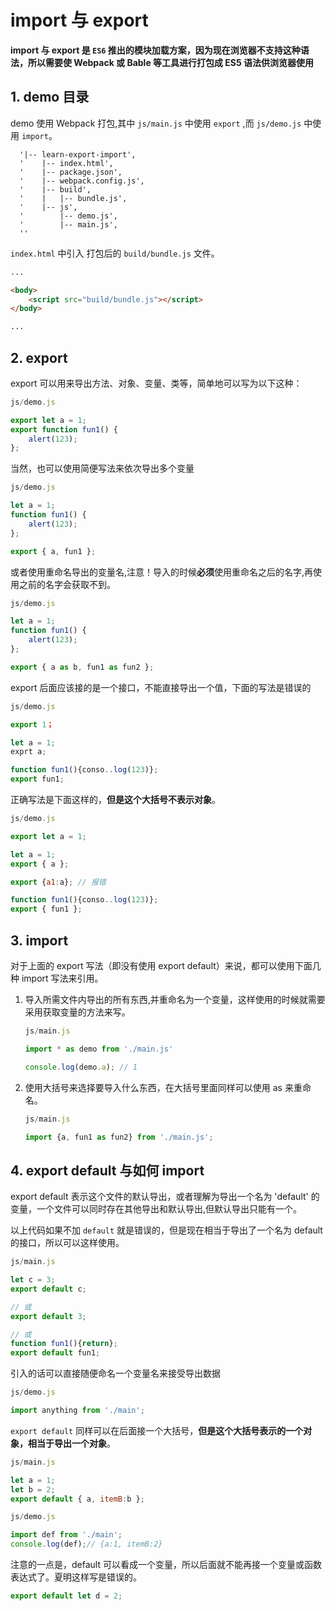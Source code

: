 # import 与 export

**import 与 export 是 `ES6` 推出的模块加载方案，因为现在浏览器不支持这种语法，所以需要使 Webpack 或 Bable 等工具进行打包成 ES5 语法供浏览器使用**

## 1. demo 目录

demo 使用 Webpack 打包,其中 `js/main.js` 中使用 `export` ,而 `js/demo.js` 中使用 `import`。

```text
  '|-- learn-export-import',
  '    |-- index.html',
  '    |-- package.json',
  '    |-- webpack.config.js',
  '    |-- build',
  '    |   |-- bundle.js',
  '    |-- js',
  '        |-- demo.js',
  '        |-- main.js',
  ''
```

`index.html` 中引入 打包后的 `build/bundle.js` 文件。

```html
...

<body>
    <script src="build/bundle.js"></script>
</body>

...
```

## 2. export

export 可以用来导出方法、对象、变量、类等，简单地可以写为以下这种：

```js
js/demo.js

export let a = 1;
export function fun1() {
    alert(123);
};
```

当然，也可以使用简便写法来依次导出多个变量

```js
js/demo.js

let a = 1;
function fun1() {
    alert(123);
};

export { a, fun1 };
```

或者使用重命名导出的变量名,注意！导入的时候**必须**使用重命名之后的名字,再使用之前的名字会获取不到。

```js
js/demo.js

let a = 1;
function fun1() {
    alert(123);
};

export { a as b, fun1 as fun2 };
```

export 后面应该接的是一个接口，不能直接导出一个值，下面的写法是错误的

```js
js/demo.js

export 1；

let a = 1;
exprt a;

function fun1(){conso..log(123)};
export fun1;
```

正确写法是下面这样的，**但是这个大括号不表示对象**。

```js
js/demo.js

export let a = 1;

let a = 1;
export { a };

export {a1:a}; // 报错

function fun1(){conso..log(123)};
export { fun1 };

```

## 3. import

对于上面的 export 写法（即没有使用 export default）来说，都可以使用下面几种 import 写法来引用。

1. 导入所需文件内导出的所有东西,并重命名为一个变量，这样使用的时候就需要采用获取变量的方法来写。

    ```js
    js/main.js

    import * as demo from './main.js'

    console.log(demo.a); // 1
    ```

2. 使用大括号来选择要导入什么东西，在大括号里面同样可以使用 as 来重命名。

    ```js
    js/main.js

    import {a, fun1 as fun2} from './main.js';
    ```

## 4. export default 与如何 import

export default 表示这个文件的默认导出，或者理解为导出一个名为 'default' 的变量，一个文件可以同时存在其他导出和默认导出,但默认导出只能有一个。

以上代码如果不加 `default` 就是错误的，但是现在相当于导出了一个名为 default 的接口，所以可以这样使用。

```js
js/main.js

let c = 3;
export default c;

// 或
export default 3;

// 或
function fun1(){return};
export default fun1;
```

引入的话可以直接随便命名一个变量名来接受导出数据

```js
js/demo.js

import anything from './main';
```

`export default` 同样可以在后面接一个大括号，**但是这个大括号表示的一个对象，相当于导出一个对象**。

```js
js/main.js

let a = 1;
let b = 2;
export default { a, itemB:b };

js/demo.js

import def from './main';
console.log(def);// {a:1, itemB:2}
```

注意的一点是，default 可以看成一个变量，所以后面就不能再接一个变量或函数表达式了。夏明这样写是错误的。

```js
export default let d = 2;
```
